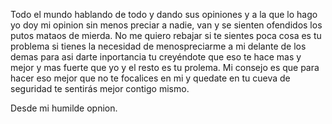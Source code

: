 Todo el mundo hablando de todo y dando sus opiniones y a la que lo hago yo doy mi opinion sin menos preciar a nadie, van y se sienten ofendidos los putos mataos de mierda. No me quiero rebajar si te sientes poca cosa es tu problema si tienes la necesidad de menospreciarme a mi delante de los demas para asi darte inportancia tu creyéndote que eso te hace mas y mejor y mas fuerte que yo y el resto es tu prolema. Mi consejo es que para  hacer eso mejor que no te focalices en mi y quedate en tu cueva de seguridad te sentirás mejor contigo mismo. 

Desde mi humilde opnion. 
